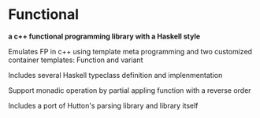 # Functional
__a c++ functional programming library with a Haskell style__

Emulates FP in c++ using template meta programming and two customized container templates: Function and variant

Includes several Haskell typeclass definition and implenmentation

Support monadic operation by partial appling function with a reverse order

Includes a port of Hutton's parsing library and library itself
